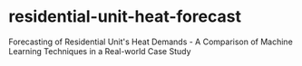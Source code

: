 # residential-unit-heat-forecast
Forecasting of Residential Unit's Heat Demands - A Comparison of Machine Learning Techniques in a Real-world Case Study
